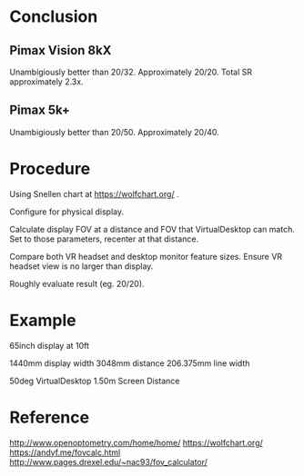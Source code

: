 
# Conclusion
## Pimax Vision 8kX
Unambigiously better than 20/32.
Approximately 20/20.
Total SR approximately 2.3x.

## Pimax 5k+
Unambigiously better than 20/50.
Approximately 20/40.



# Procedure
Using Snellen chart at https://wolfchart.org/ .

Configure for physical display.

Calculate display FOV at a distance and FOV that VirtualDesktop can match. Set to those parameters, recenter at that distance.

Compare both VR headset and desktop monitor feature sizes. Ensure VR headset view is no larger than display.

Roughly evaluate result (eg. 20/20).


# Example
65inch display at 10ft

1440mm display width
3048mm distance
206.375mm line width

50deg VirtualDesktop
1.50m Screen Distance



# Reference
http://www.openoptometry.com/home/home/
https://wolfchart.org/
https://andyf.me/fovcalc.html
http://www.pages.drexel.edu/~nac93/fov_calculator/